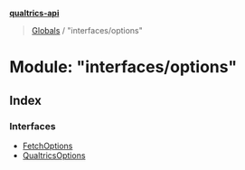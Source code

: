 **[qualtrics-api](../README.md)**

> [Globals](../globals.md) / "interfaces/options"

# Module: "interfaces/options"

## Index

### Interfaces

* [FetchOptions](../interfaces/_interfaces_options_.fetchoptions.md)
* [QualtricsOptions](../interfaces/_interfaces_options_.qualtricsoptions.md)
